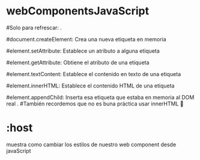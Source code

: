 # webComponentsJavaScript

#Solo para refrescar:
.

#document.createElement: Crea una nueva etiqueta en memoria

#element.setAttribute: Establece un atributo a alguna etiqueta

#element.getAttribute: Obtiene el atributo de una etiqueta

#element.textContent: Establece el contenido en texto de una etiqueta

#element.innerHTML: Establece el contenido HTML de una etiqueta

#element.appendChild: Inserta esa etiqueta que estaba en memoria al DOM real
.
#También recordemos que no es buna práctica usar innerHTML 👀
# :host  
  muestra como cambiar los estilos de nuestro web component desde javaScript